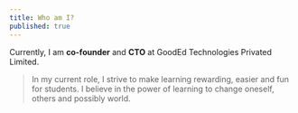 ```yaml
---
title: Who am I?
published: true 
---
```


Currently, I am **co-founder** and **CTO** at GoodEd Technologies Privated Limited.  
> In my current role, I strive to make learning rewarding, easier and fun for students. I believe in the power of learning to change oneself, others and possibly world.  
